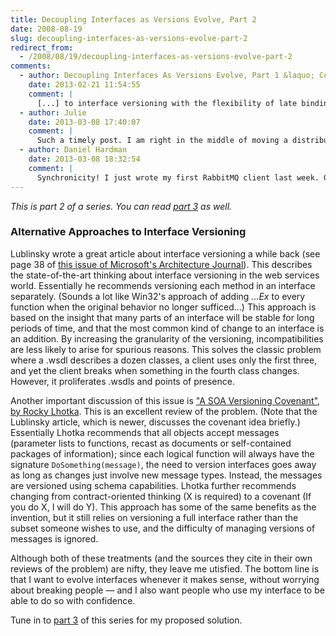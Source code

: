 ```yaml
---
title: Decoupling Interfaces as Versions Evolve, Part 2
date: 2008-08-19
slug: decoupling-interfaces-as-versions-evolve-part-2
redirect_from:
  - /2008/08/19/decoupling-interfaces-as-versions-evolve-part-2
comments:
  - author: Decoupling Interfaces As Versions Evolve, Part 1 &laquo; Codecraft
    date: 2013-02-21 11:54:55
    comment: |
      [...] to interface versioning with the flexibility of late binding to get the best of both worlds. In part 2 of this series, I’ll look at some approaches to that goal, and discuss why they still leave [...]
  - author: Julie
    date: 2013-03-08 17:40:07
    comment: |
      Such a timely post. I am right in the middle of moving a distributed system from a custom RPC style communication to a messaging system. My current thought is to at least use the document mechanism to at least allow some compatibility among components running different versions. I am looking forward to part 3.
  - author: Daniel Hardman
    date: 2013-03-08 18:32:54
    comment: |
      Synchronicity! I just wrote my first RabbitMQ client last week. Great minds think alike! :-)
---
```

<em>This is part 2 of a series. You can read <a href="decoupling-interfaces-as-versions-evolve-part-3.md">part 3</a> as well.</em>
<h3>Alternative Approaches to Interface Versioning</h3>
Lublinsky wrote a great article about interface versioning a while back (see page 38 of <a href="http://www.msarchitecturejournal.com/pdf/Journal11.pdf" target="ms">this issue of Microsoft's Architecture Journal</a>). This describes the state-of-the-art thinking about interface versioning in the web services world. Essentially he recommends versioning each method in an interface separately. (Sounds a lot like Win32's approach of adding <em>...Ex</em> to every function when the original behavior no longer sufficed...) This approach is based on the insight that many parts of an interface will be stable for long periods of time, and that the most common kind of change to an interface is an addition. By increasing the granularity of the versioning, incompatibilities are less likely to arise for spurious reasons. This solves the classic problem where a .wsdl describes a dozen classes, a client uses only the first three, and yet the client breaks when something in the fourth class changes. However, it proliferates .wsdls and points of presence.

Another important discussion of this issue is <a href="http://www.theserverside.net/tt/articles/showarticle.tss?id=SOAVersioningCovenant" target="soa">"A SOA Versioning Covenant", by Rocky Lhotka</a>. This is an excellent review of the problem. (Note that the Lublinsky article, which is newer, discusses the covenant idea briefly.) Essentially Lhotka recommends that all objects accept messages (parameter lists to functions, recast as documents or self-contained packages of information); since each logical function will always have the signature <code>DoSomething(message)</code>, the need to version interfaces goes away as long as changes just involve new message types. Instead, the messages are versioned using schema capabilities. Lhotka further recommends changing from contract-oriented thinking (X is required) to a covenant (If you do X, I will do Y). This approach has some of the same benefits as the invention, but it still relies on versioning a full interface rather than the subset someone wishes to use, and the difficulty of managing versions of messages is ignored.

Although both of these treatments (and the sources they cite in their own reviews of the problem) are nifty, they leave me utisfied. The bottom line is that I want to evolve interfaces whenever it makes sense, without worrying about breaking people &mdash; and I also want people who use my interface to be able to do so with confidence.

Tune in to <a title="Decoupling Interfaces as Versions Evolve, Part 3" href="decoupling-interfaces-as-versions-evolve-part-3.md">part 3</a> of this series for my proposed solution.
